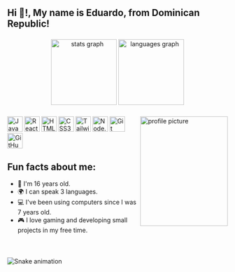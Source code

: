 <h2 align="left">Hi 👋!,  My name is Eduardo, from Dominican Republic!</h2>

###

<div align="center">
  <img src="https://github-readme-stats.vercel.app/api?username=eduardolluis&hide_title=false&hide_rank=false&show_icons=true&include_all_commits=true&count_private=true&disable_animations=false&theme=dracula&locale=en&hide_border=false" height="150" alt="stats graph"  />
  <img src="https://github-readme-stats.vercel.app/api/top-langs?username=eduardolluis&locale=en&hide_title=false&layout=compact&card_width=320&langs_count=5&theme=dracula&hide_border=false" height="150" alt="languages graph"  />
</div>

###
<img align="right" height="250" width="200" src="https://images.unsplash.com/photo-1711283804096-7b8516ba60c8?q=80&w=3087&auto=format&fit=crop&ixlib=rb-4.0.3&ixid=M3wxMjA3fDB8MHxwaG90by1wYWdlfHx8fGVufDB8fHx8fA%3D%3D" alt="profile picture" />

###

<div align="left">
  <img src="https://img.shields.io/static/v1?message=JavaScript&logo=JavaScript&label=&color=F7DF1E&logoColor=black&labelColor=&style=for-the-badge" height="35" alt="JavaScript logo"  />
  <img src="https://img.shields.io/static/v1?message=React&logo=React&label=&color=61DAFB&logoColor=black&labelColor=&style=for-the-badge" height="35" alt="React logo"  />
  <img src="https://img.shields.io/static/v1?message=HTML 5&logo=HTML5&label=&color=E34F26&logoColor=white&labelColor=&style=for-the-badge" height="35" alt="HTML5 logo"  />
  <img src="https://img.shields.io/static/v1?message=CSS3&logo=CSS3&label=&color=1572B6&logoColor=white&labelColor=&style=for-the-badge" height="35" alt="CSS3 logo"  />
  <img src="https://img.shields.io/static/v1?message=Tailwind CSS&logo=TailwindCSS&label=&color=38B2AC&logoColor=white&labelColor=&style=for-the-badge" height="35" alt="TailwindCSS logo"  />
  <img src="https://img.shields.io/static/v1?message=Node.js&logo=Node.js&label=&color=339933&logoColor=white&labelColor=&style=for-the-badge" height="35" alt="Node.js logo"  />
  <img src="https://img.shields.io/static/v1?message=Git&logo=Git&label=&color=F05032&logoColor=white&labelColor=&style=for-the-badge" height="35" alt="Git logo"  />
  <img src="https://img.shields.io/static/v1?message=GitHub&logo=GitHub&label=&color=181717&logoColor=white&labelColor=&style=for-the-badge" height="35" alt="GitHub logo"  />
</div>







<h2>Fun facts about me: </h2>


- 🎂 I'm 16 years old.
- 🌍 I can speak 3 languages.
- 💻 I've been using computers since I was 7 years old.
- 🎮 I love gaming and developing small projects in my free time.



<br clear="both">


###

<img src="https://raw.githubusercontent.com/eduardolluis/README/output/snake.svg" alt="Snake animation" />

###
